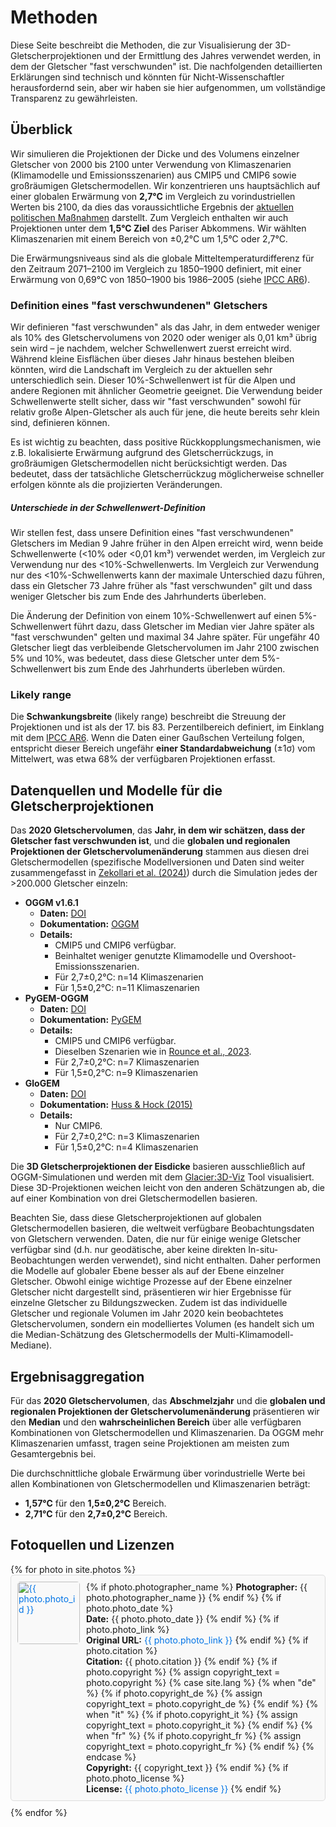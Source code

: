 # Methoden

Diese Seite beschreibt die Methoden, die zur Visualisierung der 3D-Gletscherprojektionen und der Ermittlung des Jahres verwendet werden, in dem der Gletscher "fast verschwunden" ist. Die nachfolgenden detaillierten Erklärungen sind technisch und könnten für Nicht-Wissenschaftler herausfordernd sein, aber wir haben sie hier aufgenommen, um vollständige Transparenz zu gewährleisten.

## Überblick

Wir simulieren die Projektionen der Dicke und des Volumens einzelner Gletscher von 2000 bis 2100 unter Verwendung von Klimaszenarien (Klimamodelle und Emissionsszenarien) aus CMIP5 und CMIP6 sowie großräumigen Gletschermodellen. Wir konzentrieren uns hauptsächlich auf einer globalen Erwärmung von **2,7°C**  im Vergleich zu vorindustriellen Werten bis 2100, da dies das voraussichtliche Ergebnis der [aktuellen politischen Maßnahmen](https://climateactiontracker.org/global/cat-thermometer/) darstellt. Zum Vergleich enthalten wir auch Projektionen unter dem **1,5°C Ziel** des Pariser Abkommens. Wir wählten Klimaszenarien mit einem Bereich von ±0,2°C um 1,5°C oder 2,7°C.

Die Erwärmungsniveaus sind als die globale Mitteltemperaturdifferenz für den Zeitraum 2071–2100 im Vergleich zu 1850–1900 definiert, mit einer Erwärmung von 0,69°C von 1850–1900 bis 1986–2005 (siehe [IPCC AR6](https://www.ipcc.ch/report/ar6/wg1/)).

### Definition eines "fast verschwundenen" Gletschers
Wir definieren "fast verschwunden" als das Jahr, in dem entweder weniger als 10% des Gletschervolumens von 2020 oder weniger als 0,01 km³ übrig sein wird – je nachdem, welcher Schwellenwert zuerst erreicht wird. Während kleine Eisflächen über dieses Jahr hinaus bestehen bleiben könnten, wird die Landschaft im Vergleich zu der aktuellen sehr unterschiedlich sein. Dieser 10%-Schwellenwert ist für die Alpen und andere Regionen mit ähnlicher Geometrie geeignet. Die Verwendung beider Schwellenwerte stellt sicher, dass wir "fast verschwunden" sowohl für relativ große Alpen-Gletscher als auch für jene, die heute bereits sehr klein sind, definieren können.

Es ist wichtig zu beachten, dass positive Rückkopplungsmechanismen, wie z.B. lokalisierte Erwärmung aufgrund des Gletscherrückzugs, in großräumigen Gletschermodellen nicht berücksichtigt werden. Das bedeutet, dass der tatsächliche Gletscherrückzug möglicherweise schneller erfolgen könnte als die projizierten Veränderungen.

##### Unterschiede in der Schwellenwert-Definition
Wir stellen fest, dass unsere Definition eines "fast verschwundenen" Gletschers im Median 9 Jahre früher in den Alpen erreicht wird, wenn beide Schwellenwerte (<10% oder <0,01 km³) verwendet werden, im Vergleich zur Verwendung nur des <10%-Schwellenwerts. Im Vergleich zur Verwendung nur des <10%-Schwellenwerts kann der maximale Unterschied dazu führen, dass ein Gletscher 73 Jahre früher als "fast verschwunden" gilt und dass weniger Gletscher bis zum Ende des Jahrhunderts überleben.

Die Änderung der Definition von einem 10%-Schwellenwert auf einen 5%-Schwellenwert führt dazu, dass Gletscher im Median vier Jahre später als "fast verschwunden" gelten und maximal 34 Jahre später. Für ungefähr 40 Gletscher liegt das verbleibende Gletschervolumen im Jahr 2100 zwischen 5% und 10%, was bedeutet, dass diese Gletscher unter dem 5%-Schwellenwert bis zum Ende des Jahrhunderts überleben würden.

### Likely range

Die **Schwankungsbreite** (likely range) beschreibt die Streuung der Projektionen und ist als der 17. bis 83. Perzentilbereich definiert, im Einklang mit dem [IPCC AR6](https://www.ipcc.ch/report/ar6/wg1/). Wenn die Daten einer Gaußschen Verteilung folgen, entspricht dieser Bereich ungefähr **einer Standardabweichung** (±1σ) vom Mittelwert, was etwa 68% der verfügbaren Projektionen erfasst.

## Datenquellen und Modelle für die Gletscherprojektionen

Das **2020 Gletschervolumen**, das **Jahr, in dem wir schätzen, dass der Gletscher fast verschwunden ist**, und die **globalen und regionalen Projektionen der Gletschervolumenänderung** stammen aus diesen drei Gletschermodellen (spezifische Modellversionen und Daten sind weiter zusammengefasst in [Zekollari et al. (2024)](https://doi.org/10.5194/tc-18-5045-2024)) durch die Simulation jedes der >200.000 Gletscher einzeln:
- **OGGM v1.6.1**  
  - **Daten:** [DOI](https://doi.org/10.5281/zenodo.8286064)  
  - **Dokumentation:** [OGGM](https://oggm.org/)  
  - **Details:**  
    - CMIP5 und CMIP6 verfügbar.  
    - Beinhaltet weniger genutzte Klimamodelle und Overshoot-Emissionsszenarien.  
    - Für 2,7±0,2°C: n=14 Klimaszenarien 
    - Für 1,5±0,2°C: n=11 Klimaszenarien 
- **PyGEM-OGGM**  
  - **Daten:** [DOI](https://doi.org/10.5067/P8BN9VO9N5C7)  
  - **Dokumentation:** [PyGEM](https://pygem.readthedocs.io/en/latest/introduction.html)  
  - **Details:**  
    - CMIP5 und CMIP6 verfügbar.  
    - Dieselben Szenarien wie in [Rounce et al., 2023](https://doi.org/10.1126/science.abo1324).  
    - Für 2,7±0,2°C: n=7 Klimaszenarien  
    - Für 1,5±0,2°C: n=9 Klimaszenarien 
- **GloGEM**  
  - **Daten:** [DOI](https://doi.org/10.5281/zenodo.10908277)  
  - **Dokumentation:** [Huss & Hock (2015)](https://doi.org/10.3389/feart.2015.00054)  
  - **Details:**  
    - Nur CMIP6.  
    - Für 2,7±0,2°C: n=3 Klimaszenarien  
    - Für 1,5±0,2°C: n=4 Klimaszenarien 

Die **3D Gletscherprojektionen der Eisdicke** basieren ausschließlich auf OGGM-Simulationen und werden mit dem [Glacier:3D-Viz](https://glacier3dviz.oggm.org/tutorials/welcome.html) Tool visualisiert. Diese 3D-Projektionen weichen leicht von den anderen Schätzungen ab, die auf einer Kombination von drei Gletschermodellen basieren.

Beachten Sie, dass diese Gletscherprojektionen auf globalen Gletschermodellen basieren, die weltweit verfügbare Beobachtungsdaten von Gletschern verwenden. Daten, die nur für einige wenige Gletscher verfügbar sind (d.h. nur geodätische, aber keine direkten In-situ-Beobachtungen werden verwendet), sind nicht enthalten. Daher performen die Modelle auf globaler Ebene besser als auf der Ebene einzelner Gletscher. Obwohl einige wichtige Prozesse auf der Ebene einzelner Gletscher nicht dargestellt sind, präsentieren wir hier Ergebnisse für einzelne Gletscher zu Bildungszwecken. Zudem ist das individuelle Gletscher und regionale Volumen im Jahr 2020 kein beobachtetes Gletschervolumen, sondern ein modelliertes Volumen (es handelt sich um die Median-Schätzung des Gletschermodells der Multi-Klimamodell-Mediane).

## Ergebnisaggregation

Für das **2020 Gletschervolumen**, das **Abschmelzjahr** und die **globalen und regionalen Projektionen der Gletschervolumenänderung** präsentieren wir den **Median** und den **wahrscheinlichen Bereich** über alle verfügbaren Kombinationen von Gletschermodellen und Klimaszenarien. Da OGGM mehr Klimaszenarien umfasst, tragen seine Projektionen am meisten zum Gesamtergebnis bei.

Die durchschnittliche globale Erwärmung über vorindustrielle Werte bei allen Kombinationen von Gletschermodellen und Klimaszenarien beträgt:  
- **1,57°C** für den **1,5±0,2°C** Bereich.  
- **2,71°C** für den **2,7±0,2°C** Bereich.

## Fotoquellen und Lizenzen
<style>
  .photo-container {
    display: flex;
    align-items: flex-start;
    border: 1px solid #ddd; /* Fügt jedem Fotoblock einen hellgrauen Rand hinzu */
    padding: 10px; /* Fügt Abstand zwischen Inhalt und Rand hinzu */
    margin-bottom: 10px; /* Fügt Abstand zwischen Fotoblocks hinzu */
    border-radius: 5px; /* Abrundung der Ecken des Rands */
    background-color: #f9f9f9; /* Helle Hintergrundfarbe für besseren Kontrast */
  }

  .photo-container img {
    margin-right: 10px; /* Fügt Abstand zwischen dem Bild und dem Text hinzu */
    width: 100px; /* Fixiert die Bildbreite */
    height: auto; /* Bewahrt das Seitenverhältnis */
    border-radius: 5px; /* Optional: Fügt den Bildern abgerundete Ecken hinzu */
    min-width: 100px;
  }

  .photo-container .text-content {
    display: block;
    flex-direction: column; /* Stapelt den Textinhalt vertikal */
  }

  .photo-container a {
    color: #0073e6; /* Macht Links visuell auffällig */
    text-decoration: none; /* Entfernt die Unterstreichung von Links */
  }

  .photo-container a:hover {
    text-decoration: underline; /* Fügt eine Unterstreichung hinzu, wenn der Mauszeiger darüber schwebt */
  }

</style>
<div>
  {% for photo in site.photos %}
    <div class="photo-container" id="{{ photo.photo_id }}">
      <a href="{{ site.baseurl }}{{ photo.filename }}">
        <img src="{{ site.baseurl }}{{ photo.filename }}" alt="{{ photo.photo_id }}" style="width: 100px; height: auto;">
      </a>
      <div class="text-content">
        {% if photo.photographer_name %}
          <b>Photographer:</b> {{ photo.photographer_name }}
        {% endif %}
        {% if photo.photo_date %}
          <br><b>Date:</b> {{ photo.photo_date }}
        {% endif %}
        {% if photo.photo_link %}
          <br><b>Original URL:</b> <a href="{{ photo.photo_link }}">{{ photo.photo_link }}</a>
        {% endif %}
        {% if photo.citation %}
          <br><b>Citation:</b> {{ photo.citation }}
        {% endif %}
        {% if photo.copyright %}
          {% assign copyright_text = photo.copyright %}
          {% case site.lang %}
            {% when "de" %}
              {% if photo.copyright_de %}
                {% assign copyright_text = photo.copyright_de %}
              {% endif %}
            {% when "it" %}
              {% if photo.copyright_it %}
                {% assign copyright_text = photo.copyright_it %}
              {% endif %}
            {% when "fr" %}
              {% if photo.copyright_fr %}
                {% assign copyright_text = photo.copyright_fr %}
              {% endif %}
          {% endcase %}
          <br><b>Copyright:</b> {{ copyright_text }}
        {% endif %}
        {% if photo.photo_license %}
          <br><b>License:</b> <a href="{{ photo.photo_license_url }}">{{ photo.photo_license }}</a>
        {% endif %}
      </div>
    </div>
  {% endfor %}
</div>

